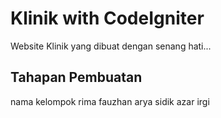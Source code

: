 # Klinik with CodeIgniter

Website Klinik yang dibuat dengan senang hati...

## Tahapan Pembuatan

nama kelompok
rima
fauzhan
arya
sidik
azar
irgi
